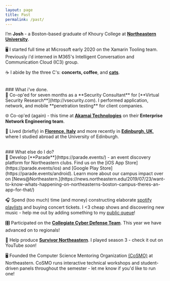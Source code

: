 ```yaml
---
layout: page
title: Past
permalink: /past/
---
```


I’m **Josh** - a Boston-based graduate of Khoury College at [**Northeastern University**](http://ccs.neu.edu/home/joshua).

🖥️ I started full time at Microsoft early 2020 on the Xamarin Tooling team. Previously i'd interned in M365's Intelligent Conversation and Communication Cloud (IC3) group.

☕️ I abide by the three C's: <b>concerts, coffee</b>, and <b>[cats](../cinnamon)</b>.

<br>
### What i've done.

<br>
🔏 Co-op'ed for seven months as a **Security Consultant** for [**Virtual Security Research**](http://vsecurity.com). I performed application, network, and mobile **penetration testing** for client companies.

🌐 Co-op'ed (again) - this time at [**Akamai Technologies**](https://akamai.com/) on their **Enterprise Network Engineering team**.

🏡 Lived (briefly) in [**Florence, Italy**](https://joshspicer.com/geo-fellowship) and more recently in [**Edinburgh, UK**](https://joshspicer.com/hitch-to-paris), where I studied abroad at the University of Edinburgh.

<br>
### What else do I do?

<br>
🐘 Develop [**Parade**](https://parade.events/) - an event discovery platform for Northeastern clubs. Find us on the [iOS App Store](https://parade.events/ios) and [Google Play Store](https://parade.events/android).  Learn more about our campus impact over on [News@Northeastern.](https://news.northeastern.edu/2019/07/23/want-to-know-whats-happening-on-northeasterns-boston-campus-theres-an-app-for-that/)

🎧 Spend (too much) time (and money) constructing elaborate [spotify playlists]({{site.url}}/monthly-playlist-2018) and buying concert tickets. I <3 cheap shows and discovering new music - help me out by adding something to my [public queue](https://joshspicer.com/queue)!

🎛 Participated on the [**Collegiate Cyber Defense Team**](https://nuccdc.club/). This year we have advanced on to regionals!

🌋 Help produce [**Survivor Northeastern**](http://survivornortheastern.com). I played season 3 - check it out on YouTube _soon_!

🖥 Founded the Computer Science Mentoring Organization [(CoSMO)](http://cosmo.khoury.northeastern.edu/eboard/past) at Northeastern. CoSMO runs interactive technical workshops and student-driven panels throughout the semester - let me know if you'd like to run one!

<!--
-- Coffee / Tennis

#### Technologies I use

“ReactNative | Django | ….”
-->

